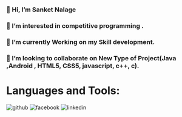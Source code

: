 ### 👋 Hi, I’m Sanket Nalage   
### 👀 I’m interested in competitive programming .
### 🌱 I’m currently Working on my Skill development.
### 💞️ I’m looking to collaborate on New Type of Project(Java ,Android , HTML5, CSS5, javascript, c++, c).

# Languages and Tools:
![github](https://www.cprogramming.com/)
![facebook](https://cloud.githubusercontent.com/assets/17016297/18839836/0a06deb4-83d2-11e6-8078-1d0974af0f63.png)
![linkedin](https://cloud.githubusercontent.com/assets/17016297/18839848/0fc7e74e-83d2-11e6-8c6a-277fc9d6e067.png)




<!--
**SanketNalage/SanketNalage** is a ✨ _special_ ✨ repository because its `README.md` (this file) appears on your GitHub profile.

Here are some ideas to get you started:

- 👋 Hi, I’m Sanket Nalage   
- 👀 I’m interested in competitive programming .
- 🌱 I’m currently Working on me Skill development.
- 💞️ I’m looking to collaborate on New Type of Project.
-->
